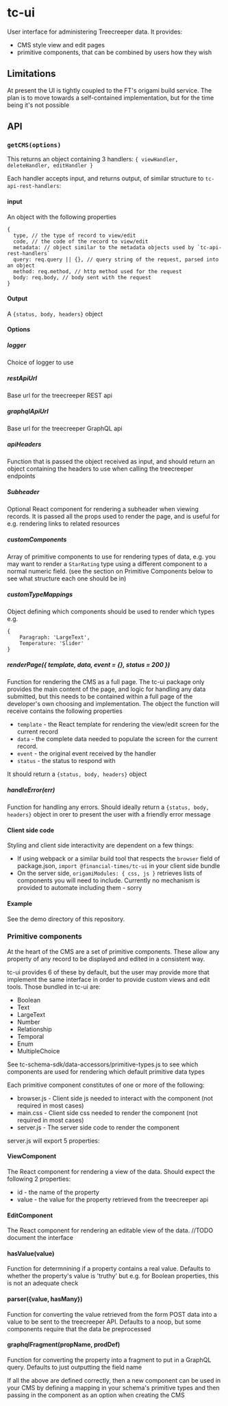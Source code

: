 # tc-ui

User interface for administering Treecreeper data. It provides:

-   CMS style view and edit pages
-   primitive components, that can be combined by users how they wish

## Limitations

At present the UI is tightly coupled to the FT's origami build service. The plan is to move towards a self-contained implementation, but for the time being it's not possible

## API

### `getCMS(options)`

This returns an object containing 3 handlers: `{ viewHandler, deleteHandler, editHandler }`

Each handler accepts input, and returns output, of similar structure to `tc-api-rest-handlers`:

#### input

An object with the following properties

```
{
  type, // the type of record to view/edit
  code, // the code of the record to view/edit
  metadata: // object similar to the metadata objects used by `tc-api-rest-handlers`
  query: req.query || {}, // query string of the request, parsed into an object
  method: req.method, // http method used for the request
  body: req.body, // body sent with the request
}
```

#### Output

A `{status, body, headers}` object

#### Options

##### logger

Choice of logger to use

##### restApiUrl

Base url for the treecreeper REST api

##### graphqlApiUrl

Base url for the treecreeper GraphQL api

##### apiHeaders

Function that is passed the object received as input, and should return an object containing the headers to use when calling the treecreeper endpoints

##### Subheader

Optional React component for rendering a subheader when viewing records. It is passed all the props used to render the page, and is useful for e.g. rendering links to related resources

##### customComponents

Array of primitive components to use for rendering types of data, e.g. you may want to render a `StarRating` type using a different component to a normal numeric field. (see the section on Primitive Components below to see what structure each one should be in)

##### customTypeMappings

Object defining which components should be used to render which types e.g.

```
{
    Paragraph: 'LargeText',
    Temperature: 'Slider'
}
```

##### renderPage({ template, data, event = {}, status = 200 })

Function for rendering the CMS as a full page. The tc-ui package only provides the main content of the page, and logic for handling any data submitted, but this needs to be contained within a full page of the developer's own choosing and implementation. The object the function will receive contains the following properties

-   `template` - the React template for rendering the view/edit screen for the current record
-   `data` - the complete data needed to populate the screen for the current record.
-   `event` - the original event received by the handler
-   `status` - the status to respond with

It should return a `{status, body, headers}` object

##### handleError(err)

Function for handling any errors. Should ideally return a `{status, body, headers}` object in orer to present the user with a friendly error message

#### Client side code

Styling and client side interactivity are dependent on a few things:

-   If using webpack or a similar build tool that respects the `browser` field of package.json, `import @financial-times/tc-ui` in your client side bundle
-   On the server side, `origamiModules: { css, js }` retrieves lists of components you will need to include. Currently no mechanism is provided to automate including them - sorry

#### Example

See the demo directory of this repository.

### Primitive components

At the heart of the CMS are a set of primitive components. These allow any property of any record to be displayed and edited in a consistent way.

tc-ui provides 6 of these by default, but the user may provide more that implement the same interface in order to provide custom views and edit tools. Those bundled in tc-ui are:

-   Boolean
-   Text
-   LargeText
-   Number
-   Relationship
-   Temporal
-   Enum
-   MultipleChoice

See tc-schema-sdk/data-accessors/primitive-types.js to see which components are used for rendering which default primitive data types

Each primitive component constitutes of one or more of the following:

-   browser.js - Client side js needed to interact with the component (not required in most cases)
-   main.css - Client side css needed to render the component (not required in most cases)
-   server.js - The server side code to render the component

server.js will export 5 properties:

#### ViewComponent

The React component for rendering a view of the data. Should expect the following 2 properties:

-   id - the name of the property
-   value - the value for the property retrieved from the treecreeper api

#### EditComponent

The React component for rendering an editable view of the data.
//TODO document the interface

#### hasValue(value)

Function for determnining if a property contains a real value. Defaults to whether the property's value is 'truthy' but e.g. for Boolean properties, this is not an adequate check

#### parser({value, hasMany})

Function for converting the value retrieved from the form POST data into a value to be sent to the treecreeper API. Defaults to a noop, but some components require that the data be preprocessed

#### graphqlFragment(propName, prodDef)

Function for converting the property into a fragment to put in a GraphQL query. Defaults to just outputting the field name

If all the above are defined correctly, then a new component can be used in your CMS by defining a mapping in your schema's primitive types and then passing in the component as an option when creating the CMS
